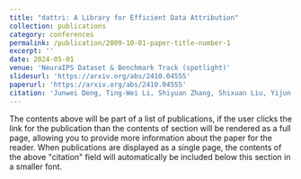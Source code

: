 ```yaml
---
title: "dattri: A Library for Efficient Data Attribution"
collection: publications
category: conferences
permalink: /publication/2009-10-01-paper-title-number-1
excerpt: ''
date: 2024-05-01
venue: 'NeuraIPS Dataset & Benchmark Track (spotlight)'
slidesurl: 'https://arxiv.org/abs/2410.04555'
paperurl: 'https://arxiv.org/abs/2410.04555'
citation: 'Junwei Deng, Ting-Wei Li, Shiyuan Zhang, Shixuan Liu, Yijun Pan, Hao Huang, Xinhe Wang, Pingbang Hu, Xingjian Zhang, Jiaqi W. Ma'
---
```


The contents above will be part of a list of publications, if the user clicks the link for the publication than the contents of section will be rendered as a full page, allowing you to provide more information about the paper for the reader. When publications are displayed as a single page, the contents of the above "citation" field will automatically be included below this section in a smaller font.